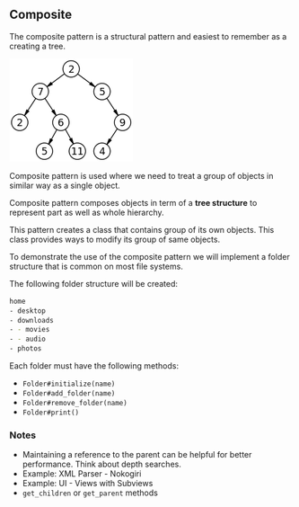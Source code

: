 ## Composite

The composite pattern is a structural pattern and easiest to remember as a creating a tree.

![](tree.png)

Composite pattern is used where we need to treat a group of objects in similar way as a single object.

Composite pattern composes objects in term of a **tree structure** to represent part as well as whole hierarchy.

This pattern creates a class that contains group of its own objects. This class provides ways to modify its group of same objects.

To demonstrate the use of the composite pattern we will implement a folder structure that is common on most file systems.

The following folder structure will be created:

```bash
home
- desktop
- downloads
- - movies
- - audio
- photos
```

Each folder must have the following methods:

* `Folder#initialize(name)`
* `Folder#add_folder(name)`
* `Folder#remove_folder(name)`
* `Folder#print()`

### Notes

* Maintaining a reference to the parent can be helpful for better performance. Think about depth searches.
* Example: XML Parser - Nokogiri
* Example: UI - Views with Subviews
* `get_children` or `get_parent` methods
